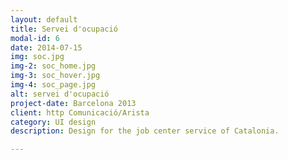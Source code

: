 ```yaml
---
layout: default
title: Servei d'ocupació
modal-id: 6
date: 2014-07-15
img: soc.jpg
img-2: soc_home.jpg
img-3: soc_hover.jpg
img-4: soc_page.jpg
alt: servei d'ocupació
project-date: Barcelona 2013
client: http Comunicació/Arista
category: UI design
description: Design for the job center service of Catalonia.

---
```

